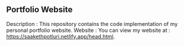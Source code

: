 ## Portfolio Website 
Description : This repository contains the code implementation of my personal portfolio website. 
Website : You can view my website at : https://saakethpotluri.netlify.app/head.html. 
